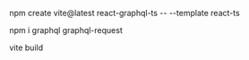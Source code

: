 ﻿npm create vite@latest react-graphql-ts -- --template react-ts

npm i graphql graphql-request

vite build 



